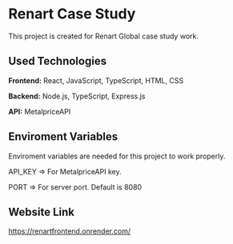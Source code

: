 # Renart Case Study

This project is created for Renart Global case study work.

## Used Technologies

**Frontend:** React, JavaScript, TypeScript, HTML, CSS

**Backend:** Node.js, TypeScript, Express.js

**API:** MetalpriceAPI

## Enviroment Variables

Enviroment variables are needed for this project to work properly.

API_KEY => For MetalpriceAPI key.

PORT => For server port. Default is 8080

## Website Link

https://renartfrontend.onrender.com/
